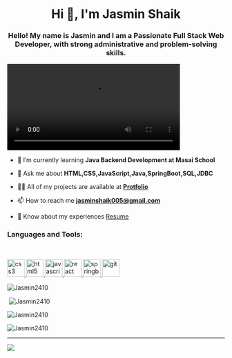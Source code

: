 <h1 align="center">Hi 👋, I'm Jasmin Shaik</h1>

<h3 align="center">Hello! My name is Jasmin and I am a Passionate Full Stack Web Developer, with strong administrative and problem-solving skills.</h3>

<div margin="auto" hight="300px" border="1px" solid "green"><video src="https://cdn.dribbble.com/users/427857/screenshots/16181208/media/73c4efbf90e1bd8011ea9b2b9e422e77.mp4" width=400/>
 </video>
</div>



- 🌱 I’m currently learning **Java Backend Development at Masai School**
- 💬 Ask me about  **HTML,CSS,JavaScript,Java,SpringBoot,SQL,JDBC**
- 👨‍💻 All of my projects are available at  **<a href="https://Jasmin2410.github.io/">Protfolio</a>**

- 📫 How to reach me **jasminshaik005@gmail.com**
- 📄 Know about my experiences <a href="https://drive.google.com/file/d/1UPjs4mElLoNl869vxKXq_YCSisOWX8vk/view?usp=share_link">Resume</a>


<h3 align="left">Languages and Tools:</h3>
<br/>

<p align="left"> <a href="https://www.w3schools.com/css/" target="_blank" rel="noreferrer"> <img  src="https://cdn.iconscout.com/icon/free/png-256/css3-2038878-1720091.png?f=avif&w=128" alt="css3" width="40" height="40" margin/> <a href="https://www.w3.org/html/" target="_blank" rel="noreferrer"> <img src="https://cdn.iconscout.com/icon/free/png-256/html-59-225995.png?f=avif&w=128" alt="html5" width="40" height="40" gap="250px"/> </a> <a href="https://developer.mozilla.org/en-US/docs/Web/JavaScript" target="_blank" rel="noreferrer"> <img src="https://cdn.iconscout.com/icon/free/png-256/logo-1889528-1597588.png?f=avif&w=128" alt="javascript" width="40" height="40" gap="250px"/> </a> <a href="https://reactjs.org/" target="_blank" rel="noreferrer"> <img src="https://tse4.mm.bing.net/th?id=OIP.i41rp67jWgPhhHbxC617lgAAAA&pid=Api&P=0" alt="react" width="40" height="40" gap="250px"/> </a> <a href="https://redux.js.org" target="_blank" rel="noreferrer"> <img src="https://tse1.mm.bing.net/th?id=OIP.Yr6ftuHXFm6cvu7ZEwlnUgHaHa&pid=Api&P=0" alt="springboot" width="40" height="40" gap="250px"/> </a>
 </a> <a href="https://git-scm.com/" target="_blank" rel="noreferrer"> <img src="https://tse3.mm.bing.net/th?id=OIP.-UxRkS1XKkPRaBTG5aGVSAHaHa&pid=Api&P=0" alt="git" width="40" height="40" gap="250px"/> </a>
</p>
<p align="left"><img align="center" src="https://github-readme-stats.vercel.app/api/top-langs?username=Jasmin2410&&theme=algolia" alt="Jasmin2410" /></p>
<p align="left">&nbsp;<img align="center" src="https://github-readme-stats.vercel.app/api?username=Jasmin2410&&theme=algolia" alt="Jasmin2410"/></p>
</a> </p>
<p align="left">
  <img align="center" src="https://github-profile-trophy.vercel.app/?username=Jasmin2410&theme=algolia" alt="Jasmin2410" />
</p>
<p align="left">
  <img align="center" src="https://github-readme-streak-stats.herokuapp.com/?user=Jasmin2410&theme=algolia" alt="Jasmin2410" />
</p>
<!-- [![](https://visitcount.itsvg.in/api?id=Jasmin2410&icon=0&color=0)](https://visitcount.itsvg.in)    -->

---
[![](https://visitcount.itsvg.in/api?id=Jasmin2410&icon=0&color=0)](https://visitcount.itsvg.in)   

